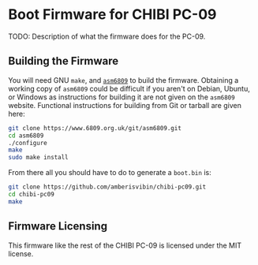 # Boot Firmware for CHIBI PC-09

TODO: Description of what the firmware does for the PC-09.

## Building the Firmware

You will need GNU `make`, and [`asm6809`](https://www.6809.org.uk/asm6809) to
build the firmware. Obtaining a working copy of `asm6809` could be difficult if
you aren't on Debian, Ubuntu, or Windows as instructions for building it are not
given on the `asm6809` website. Functional instructions for building from Git or
tarball are given here:

```sh
git clone https://www.6809.org.uk/git/asm6809.git
cd asm6809
./configure
make
sudo make install
```

From there all you should have to do to generate a `boot.bin` is:

```sh
git clone https://github.com/amberisvibin/chibi-pc09.git
cd chibi-pc09
make
```

## Firmware Licensing

This firmware like the rest of the CHIBI PC-09 is licensed under the MIT
license.
